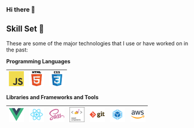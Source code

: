 ### Hi there 👋


## Skill Set :muscle:

These are some of the major technologies that I use or have worked on in the past:

**Programming Languages**

<img alt="JS" title="JavaScript" width="40px" src="https://raw.githubusercontent.com/github/explore/master/topics/javascript/javascript.png">|<img title="HTML" alt="HTML" width="40px" src="https://raw.githubusercontent.com/github/explore/master/topics/html/html.png">|<img title="CSS" alt="CSS" width="40px" src="https://raw.githubusercontent.com/github/explore/master/topics/css/css.png">
|--|--|--|


**Libraries and Frameworks and Tools**

<img title="Vue" alt="Vue" width="40px" src="https://raw.githubusercontent.com/github/explore/master/topics/vue/vue.png">|<img title="React" alt="React" width="40px" src="https://raw.githubusercontent.com/github/explore/master/topics/react/react.png">|<img title="Sass" alt="Sass" width="40px" src="https://raw.githubusercontent.com/github/explore/master/topics/sass/sass.png">|<img title="Styled Components" alt="Styled Components" width="40px" src="https://raw.githubusercontent.com/github/explore/master/topics/styled-components/styled-components.png">|<img title="Git" alt="Git" width="40px" src="https://raw.githubusercontent.com/github/explore/master/topics/git/git.png">|<img title="Webpack" alt="Webpack" width="40px" src="https://raw.githubusercontent.com/github/explore/master/topics/webpack/webpack.png">|<img title="Aws" alt="Aws" width="40px" src="https://raw.githubusercontent.com/github/explore/master/topics/aws/aws.png">|
|--|--|--|--|--|--|--|



<!--
**aydncnar/aydncnar** is a ✨ _special_ ✨ repository because its `README.md` (this file) appears on your GitHub profile.

Here are some ideas to get you started:

- 🔭 I’m currently working on ...
- 🌱 I’m currently learning ...
- 👯 I’m looking to collaborate on ...
- 🤔 I’m looking for help with ...
- 💬 Ask me about ...
- 📫 How to reach me: ...
- 😄 Pronouns: ...
- ⚡ Fun fact: ...
-->
